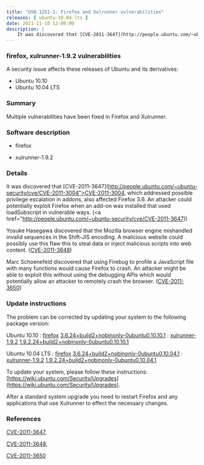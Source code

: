 ```yaml
---
title: "USN-1251-1: Firefox and Xulrunner vulnerabilities"
releases: [ ubuntu-10.04-lts ]
date: 2011-11-10 12:00:00
description: |
    It was discovered that [CVE-2011-3647](http://people.ubuntu.com/~ubuntu-security/cve/CVE-2011-3004">CVE-2011-3004</a>, which addressed possible privilege escalation in addons, also affected Firefox 3.6. An attacker could potentially exploit Firefox when an add-on was installed that used loadSubscript in vulnerable ways. (<a href="http://people.ubuntu.com/~ubuntu-security/cve/CVE-2011-3647))
--- 
```

 
### firefox, xulrunner-1.9.2 vulnerabilities

A security issue affects these releases of Ubuntu and its derivatives:

* Ubuntu 10.10
* Ubuntu 10.04 LTS

### Summary

Multiple vulnerabilities have been fixed in Firefox and Xulrunner. 

### Software description

* firefox 

* xulrunner-1.9.2 

### Details

It was discovered that [CVE-2011-3647](http://people.ubuntu.com/~ubuntu-security/cve/CVE-2011-3004">CVE-2011-3004</a>, which addressed possible privilege escalation in addons, also affected Firefox 3.6. An attacker could potentially exploit Firefox when an add-on was installed that used loadSubscript in vulnerable ways. (<a href="http://people.ubuntu.com/~ubuntu-security/cve/CVE-2011-3647))

Yosuke Hasegawa discovered that the Mozilla browser engine mishandled invalid sequences in the Shift-JIS encoding. A malicious website could possibly use this flaw this to steal data or inject malicious scripts into web content. ([CVE-2011-3648](http://people.ubuntu.com/~ubuntu-security/cve/CVE-2011-3648))

Marc Schoenefeld discovered that using Firebug to profile a JavaScript file with many functions would cause Firefox to crash. An attacker might be able to exploit this without using the debugging APIs which would potentially allow an attacker to remotely crash the browser. ([CVE-2011-3650](http://people.ubuntu.com/~ubuntu-security/cve/CVE-2011-3650)) 

### Update instructions

The problem can be corrected by updating your system to the following package version:

Ubuntu 10.10
 : [firefox](https://launchpad.net/ubuntu/+source/firefox) <span> [3.6.24+build2+nobinonly-0ubuntu0.10.10.1](https://launchpad.net/ubuntu/+source/firefox/3.6.24+build2+nobinonly-0ubuntu0.10.10.1) </span> 
 : [xulrunner-1.9.2](https://launchpad.net/ubuntu/+source/xulrunner-1.9.2) <span> [1.9.2.24+build2+nobinonly-0ubuntu0.10.10.1](https://launchpad.net/ubuntu/+source/xulrunner-1.9.2/1.9.2.24+build2+nobinonly-0ubuntu0.10.10.1) </span> 

Ubuntu 10.04 LTS
 : [firefox](https://launchpad.net/ubuntu/+source/firefox) <span> [3.6.24+build2+nobinonly-0ubuntu0.10.04.1](https://launchpad.net/ubuntu/+source/firefox/3.6.24+build2+nobinonly-0ubuntu0.10.04.1) </span> 
 : [xulrunner-1.9.2](https://launchpad.net/ubuntu/+source/xulrunner-1.9.2) <span> [1.9.2.24+build2+nobinonly-0ubuntu0.10.04.1](https://launchpad.net/ubuntu/+source/xulrunner-1.9.2/1.9.2.24+build2+nobinonly-0ubuntu0.10.04.1) </span> 

To update your system, please follow these instructions: [https://wiki.ubuntu.com/Security/Upgrades](https://wiki.ubuntu.com/Security/Upgrades).

After a standard system upgrade you need to restart Firefox and any applications that use Xulrunner to effect the necessary changes. 

### References

 [CVE-2011-3647](http://people.ubuntu.com/~ubuntu-security/cve/CVE-2011-3647), 

 [CVE-2011-3648](http://people.ubuntu.com/~ubuntu-security/cve/CVE-2011-3648), 

 [CVE-2011-3650](http://people.ubuntu.com/~ubuntu-security/cve/CVE-2011-3650)
 
